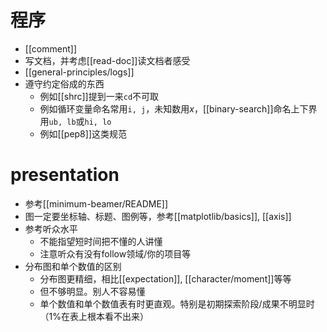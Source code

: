 # 程序
- [[comment]]
- 写文档，并考虑[[read-doc]]读文档者感受
- [[general-principles/logs]]
- 遵守约定俗成的东西
  - 例如[[shrc]]提到一来`cd`不可取
  - 例如循环变量命名常用`i, j`，未知数用$x$，[[binary-search]]命名上下界用`ub, lb`或`hi, lo`
  - 例如[[pep8]]这类规范
# presentation
- 参考[[minimum-beamer/README]]
- 图一定要坐标轴、标题、图例等，参考[[matplotlib/basics]], [[axis]]
- 参考听众水平
  - 不能指望短时间把不懂的人讲懂
  - 注意听众有没有follow领域/你的项目等
- 分布图和单个数值的区别
  - 分布图更精细，相比[[expectation]], [[character/moment]]等等
  - 但不够明显。别人不容易懂
  - 单个数值和单个数值表有时更直观。特别是初期探索阶段/成果不明显时（1%在表上根本看不出来）